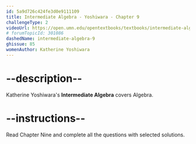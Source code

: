 ```yaml
---
id: 5a9d726c424fe3d0e9111109
title: Intermediate Algebra - Yoshiwara - Chapter 9
challengeType: 2
videoUrl: https://open.umn.edu/opentextbooks/textbooks/intermediate-algebra-2020
# forumTopicId: 301086
dashedName: intermediate-algebra-9
ghissue: 85
womenAuthor: Katherine Yoshiwara 
---
```


# --description--

Katherine Yoshiwara's __Intermediate Algebra__ covers Algebra.

# --instructions--

Read Chapter Nine and complete all the questions with selected solutions.